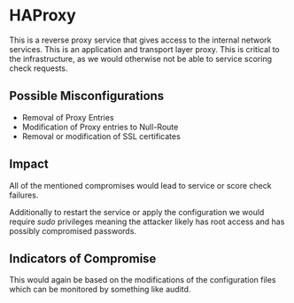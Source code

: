 # HAProxy
This is a reverse proxy service that gives access to the internal network services. This is an application and transport layer proxy. This is critical to the infrastructure, as we would otherwise not be able to service scoring check requests.


## Possible Misconfigurations 
* Removal of Proxy Entries
* Modification of Proxy entries to Null-Route
* Removal or modification of SSL certificates

## Impact
All of the mentioned compromises would lead to service or score check failures.

Additionally to restart the service or apply the configuration we would require *sudo* privileges meaning the attacker likely has root access and has possibly compromised passwords.

## Indicators of Compromise
This would again be based on the modifications of the configuration files which can be monitored by something like auditd. 